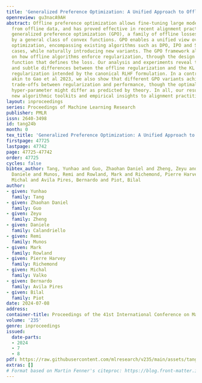 ```yaml
---
title: 'Generalized Preference Optimization: A Unified Approach to Offline Alignment'
openreview: gu3nacA9AH
abstract: Offline preference optimization allows fine-tuning large models directly
  from offline data, and has proved effective in recent alignment practices. We propose
  generalized preference optimization (GPO), a family of offline losses parameterized
  by a general class of convex functions. GPO enables a unified view over preference
  optimization, encompassing existing algorithms such as DPO, IPO and SLiC as special
  cases, while naturally introducing new variants. The GPO framework also sheds light
  on how offline algorithms enforce regularization, through the design of the convex
  function that defines the loss. Our analysis and experiments reveal the connections
  and subtle differences between the offline regularization and the KL divergence
  regularization intended by the canonical RLHF formulation. In a controlled setting
  akin to Gao et al 2023, we also show that different GPO variants achieve similar
  trade-offs between regularization and performance, though the optimal values of
  hyper-parameter might differ as predicted by theory. In all, our results present
  new algorithmic toolkits and empirical insights to alignment practitioners.
layout: inproceedings
series: Proceedings of Machine Learning Research
publisher: PMLR
issn: 2640-3498
id: tang24b
month: 0
tex_title: 'Generalized Preference Optimization: A Unified Approach to Offline Alignment'
firstpage: 47725
lastpage: 47742
page: 47725-47742
order: 47725
cycles: false
bibtex_author: Tang, Yunhao and Guo, Zhaohan Daniel and Zheng, Zeyu and Calandriello,
  Daniele and Munos, Remi and Rowland, Mark and Richemond, Pierre Harvey and Valko,
  Michal and Avila Pires, Bernardo and Piot, Bilal
author:
- given: Yunhao
  family: Tang
- given: Zhaohan Daniel
  family: Guo
- given: Zeyu
  family: Zheng
- given: Daniele
  family: Calandriello
- given: Remi
  family: Munos
- given: Mark
  family: Rowland
- given: Pierre Harvey
  family: Richemond
- given: Michal
  family: Valko
- given: Bernardo
  family: Avila Pires
- given: Bilal
  family: Piot
date: 2024-07-08
address:
container-title: Proceedings of the 41st International Conference on Machine Learning
volume: '235'
genre: inproceedings
issued:
  date-parts:
  - 2024
  - 7
  - 8
pdf: https://raw.githubusercontent.com/mlresearch/v235/main/assets/tang24b/tang24b.pdf
extras: []
# Format based on Martin Fenner's citeproc: https://blog.front-matter.io/posts/citeproc-yaml-for-bibliographies/
---
```

